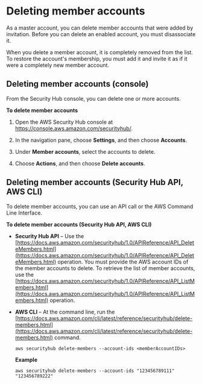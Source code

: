 # Deleting member accounts<a name="securityhub-delete-member-accounts"></a>

As a master account, you can delete member accounts that were added by invitation\. Before you can delete an enabled account, you must disassociate it\.

When you delete a member account, it is completely removed from the list\. To restore the account's membership, you must add it and invite it as if it were a completely new member account\.

## Deleting member accounts \(console\)<a name="securityhub-delete-members-console"></a>

From the Security Hub console, you can delete one or more accounts\.

**To delete member accounts**

1. Open the AWS Security Hub console at [https://console\.aws\.amazon\.com/securityhub/](https://console.aws.amazon.com/securityhub/)\.

1. In the navigation pane, choose **Settings**, and then choose **Accounts**\.

1. Under **Member accounts**, select the accounts to delete\.

1. Choose **Actions**, and then choose **Delete accounts**\.

## Deleting member accounts \(Security Hub API, AWS CLI\)<a name="securityhub-delete-members-api-cli"></a>

To delete member accounts, you can use an API call or the AWS Command Line Interface\.

**To delete member accounts \(Security Hub API, AWS CLI\)**
+ **Security Hub API** – Use the [https://docs.aws.amazon.com/securityhub/1.0/APIReference/API_DeleteMembers.html](https://docs.aws.amazon.com/securityhub/1.0/APIReference/API_DeleteMembers.html) operation\. You must provide the AWS account IDs of the member accounts to delete\. To retrieve the list of member accounts, use the [https://docs.aws.amazon.com/securityhub/1.0/APIReference/API_ListMembers.html](https://docs.aws.amazon.com/securityhub/1.0/APIReference/API_ListMembers.html) operation\.
+ **AWS CLI** – At the command line, run the [https://docs.aws.amazon.com/cli/latest/reference/securityhub/delete-members.html](https://docs.aws.amazon.com/cli/latest/reference/securityhub/delete-members.html) command\.

  ```
  aws securityhub delete-members --account-ids <memberAccountIDs>
  ```

  **Example**

  ```
  aws securityhub delete-members --account-ids "123456789111" "123456789222"
  ```
